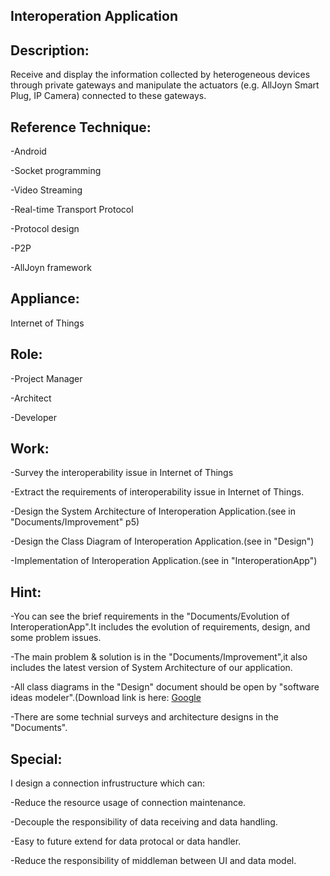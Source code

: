 Interoperation Application
----
Description:
----
Receive and display the information collected by heterogeneous devices through private gateways and manipulate the actuators (e.g. AllJoyn Smart Plug, IP Camera) connected to these gateways.

Reference Technique:  
----
-Android

-Socket programming

-Video Streaming

-Real-time Transport Protocol

-Protocol design

-P2P

-AllJoyn framework


Appliance:
----
Internet of Things

Role:
----
-Project Manager

-Architect

-Developer


Work:
-----
-Survey the interoperability issue in Internet of Things

-Extract the requirements of interoperability issue in Internet of Things.

-Design the System Architecture of Interoperation Application.(see in "Documents/Improvement" p5)

-Design the Class Diagram of Interoperation Application.(see in "Design")

-Implementation of Interoperation Application.(see in "InteroperationApp")



Hint:
-----
-You can see the brief requirements in the "Documents/Evolution of InteroperationApp".It includes the evolution of requirements, design, and some problem issues. 

-The main problem & solution is in the "Documents/Improvement",it also includes the latest version of System Architecture of our application.

-All class diagrams in the "Design" document should be open by "software ideas modeler".(Download link is here: [Google](https://www.softwareideas.net/)

-There are some technial surveys and architecture designs in the "Documents".

Special:
-----
I design a connection infrustructure which can:

-Reduce the resource usage of connection maintenance.

-Decouple the responsibility of data receiving and data handling.

-Easy to future extend for data protocal or data handler.

-Reduce the responsibility of middleman between UI and data model.

	